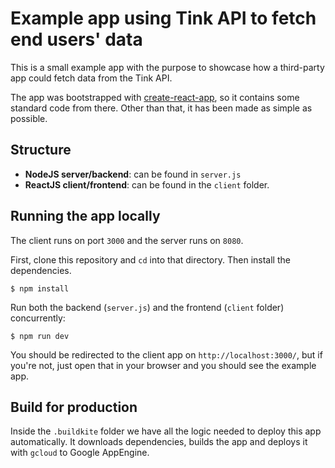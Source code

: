 # Example app using Tink API to fetch end users' data
This is a small example app with the purpose to showcase how a third-party app could fetch data from the Tink API.

The app was bootstrapped with [create-react-app](https://github.com/facebook/create-react-app), so it contains some standard code from there. Other than that, it has been made as simple as possible.

## Structure

* **NodeJS server/backend**: can be found in `server.js`
* **ReactJS client/frontend**: can be found in the `client` folder.

## Running the app locally

The client runs on port `3000` and the server runs on `8080`.

First, clone this repository and `cd` into that directory. Then install the dependencies.

```
$ npm install
```

Run both the backend (`server.js`) and the frontend (`client` folder) concurrently:

```
$ npm run dev
```

You should be redirected to the client app on `http://localhost:3000/`, but if you're not, just open that in your browser and you should see the example app.

## Build for production

Inside the `.buildkite` folder we have all the logic needed to deploy this app automatically. It downloads dependencies, builds the app and deploys it with `gcloud` to Google AppEngine.
